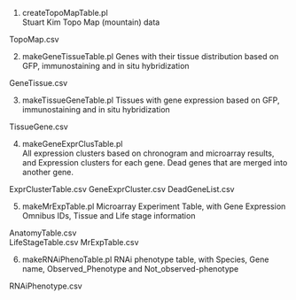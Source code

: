 1. createTopoMapTable.pl     
Stuart Kim Topo Map (mountain) data

TopoMap.csv

2. makeGeneTissueTable.pl
Genes with their tissue distribution based on GFP, immunostaining and in situ hybridization

GeneTissue.csv

3. makeTissueGeneTable.pl
Tissues with gene expression based on GFP, immunostaining and in situ hybridization

TissueGene.csv

4. makeGeneExprClusTable.pl  
All expression clusters based on chronogram and microarray results, and Expression clusters for each gene. Dead genes that are merged into another gene. 

ExprClusterTable.csv
GeneExprCluster.csv
DeadGeneList.csv

5. makeMrExpTable.pl
Microarray Experiment Table, with Gene Expression Omnibus IDs, Tissue and Life stage information

AnatomyTable.csv  
LifeStageTable.csv
MrExpTable.csv

6. makeRNAiPhenoTable.pl
RNAi phenotype table, with Species, Gene name, Observed_Phenotype and Not_observed-phenotype  

RNAiPhenotype.csv


